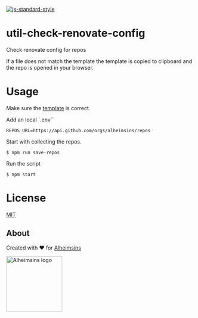 [![js-standard-style](https://img.shields.io/badge/code%20style-standard-brightgreen.svg?style=flat)](https://github.com/feross/standard)

# util-check-renovate-config

Check renovate config for repos

If a file does not match the template the template is copied to clipboard and the repo is opened in your browser.

# Usage

Make sure the [template](data/template.json) is correct.

Add an local `.env``

```
REPOS_URL=https://api.github.com/orgs/alheimsins/repos
```

Start with collecting the repos.

```
$ npm run save-repos
```

Run the script

```
$ npm start
```

# License

[MIT](LICENSE)

## About

Created with ❤ for [Alheimsins](https://alheimsins.net)

<img src="https://image.ibb.co/dPH08G/logo_black.png" alt="Alheimsins logo" height="150px" width="150px" />
